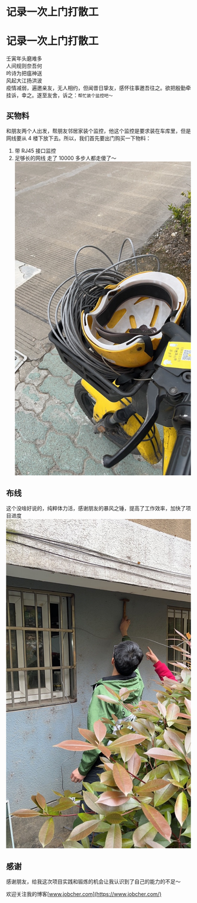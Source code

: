 # 记录一次上门打散工


# 记录一次上门打散工

壬寅年头磨难多  
人间规则奈吾何  
吟诗为把瘟神送  
风起大江扬洪波  
疫情减弱，遍邀亲友，无人相约，但闻昔日挚友，感怀往事邀吾往之。欲把殷勤牵挂诉，幸之。遂至友舍，诉之：`帮忙装个监控吧～`

## 买物料

和朋友两个人出发，帮朋友邻居家装个监控，他这个监控是要求装在车库里，但是网线要从 4 楼下放下去。所以，我们首先要出门购买一下物料：

1. 带 RJ45 接口监控
2. 足够长的网线
   走了 10000 多步人都走傻了～  
   ![物资](/images/20220416-1.jpg)

## 布线

这个没啥好说的，纯粹体力活，感谢朋友的暴风之锤，提高了工作效率，加快了项目进度
![布线](/images/20220416-2.jpg)

## 感谢

感谢朋友，给我这次项目实践和锻炼的机会让我认识到了自己的能力的不足～

欢迎关注我的博客[www.jobcher.com](https://www.jobcher.com/)

